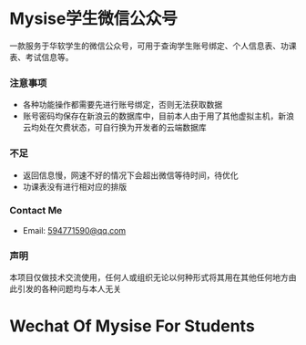 # Mysise学生微信公众号

一款服务于华软学生的微信公众号，可用于查询学生账号绑定、个人信息表、功课表、考试信息等。

### 注意事项
* 各种功能操作都需要先进行账号绑定，否则无法获取数据
* 账号密码均保存在新浪云的数据库中，目前本人由于用了其他虚拟主机，新浪云均处在欠费状态，可自行换为开发者的云端数据库

### 不足
* 返回信息慢，网速不好的情况下会超出微信等待时间，待优化
* 功课表没有进行相对应的排版

### Contact Me
* Email: 594771590@qq.com

### 声明
本项目仅做技术交流使用，任何人或组织无论以何种形式将其用在其他任何地方由此引发的各种问题均与本人无关

# Wechat Of Mysise For Students

 